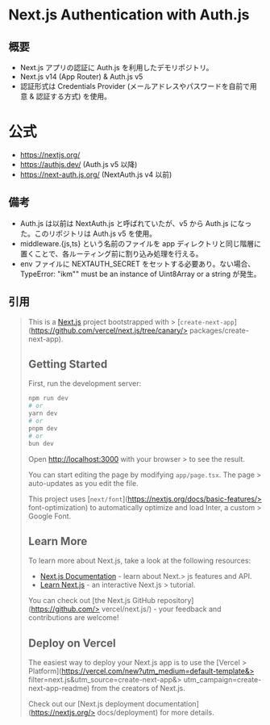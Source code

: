 # Next.js Authentication with Auth.js

## 概要

- Next.js アプリの認証に Auth.js を利用したデモリポジトリ。
- Next.js v14 (App Router) & Auth.js v5
- 認証形式は Credentials Provider (メールアドレスやパスワードを自前で用意 & 認証する方式) を使用。

# 公式

- https://nextjs.org/
- https://authjs.dev/ (Auth.js v5 以降)
- https://next-auth.js.org/ (NextAuth.js v4 以前)

## 備考

- Auth.js は以前は NextAuth.js と呼ばれていたが、v5 から Auth.js になった。このリポジトリは Auth.js v5 を使用。
- middleware.{js,ts} という名前のファイルを app ディレクトリと同じ階層に置くことで、各ルーティング前に割り込み処理を行える。
- env ファイルに NEXTAUTH_SECRET をセットする必要あり。ない場合、TypeError: "ikm"" must be an instance of Uint8Array or a string が発生。

## 引用

> This is a [Next.js](https://nextjs.org/) project bootstrapped with > [`create-next-app`](https://github.com/vercel/next.js/tree/canary/> packages/create-next-app).
> 
> ## Getting Started
> 
> First, run the development server:
> 
> ```bash
> npm run dev
> # or
> yarn dev
> # or
> pnpm dev
> # or
> bun dev
> ```
> 
> Open [http://localhost:3000](http://localhost:3000) with your browser > to see the result.
> 
> You can start editing the page by modifying `app/page.tsx`. The page > auto-updates as you edit the file.
> 
> This project uses [`next/font`](https://nextjs.org/docs/basic-features/> font-optimization) to automatically optimize and load Inter, a custom > Google Font.
> 
> ## Learn More
> 
> To learn more about Next.js, take a look at the following resources:
> 
> - [Next.js Documentation](https://nextjs.org/docs) - learn about Next.> js features and API.
> - [Learn Next.js](https://nextjs.org/learn) - an interactive Next.js > tutorial.
> 
> You can check out [the Next.js GitHub repository](https://github.com/> vercel/next.js/) - your feedback and contributions are welcome!
> 
> ## Deploy on Vercel
> 
> The easiest way to deploy your Next.js app is to use the [Vercel > Platform](https://vercel.com/new?utm_medium=default-template&> filter=next.js&utm_source=create-next-app&> utm_campaign=create-next-app-readme) from the creators of Next.js.
> 
> Check out our [Next.js deployment documentation](https://nextjs.org/> docs/deployment) for more details.
> 